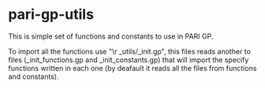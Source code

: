 # pari-gp-utils
This is simple set of functions and constants to use in PARI GP.


To import all the functions use "\r _utils/_init.gp", this files reads another to files (_init_functions.gp and _init_constants.gp) that will import the specify functions written in each one (by deafault it reads all the files from functions and constants).
